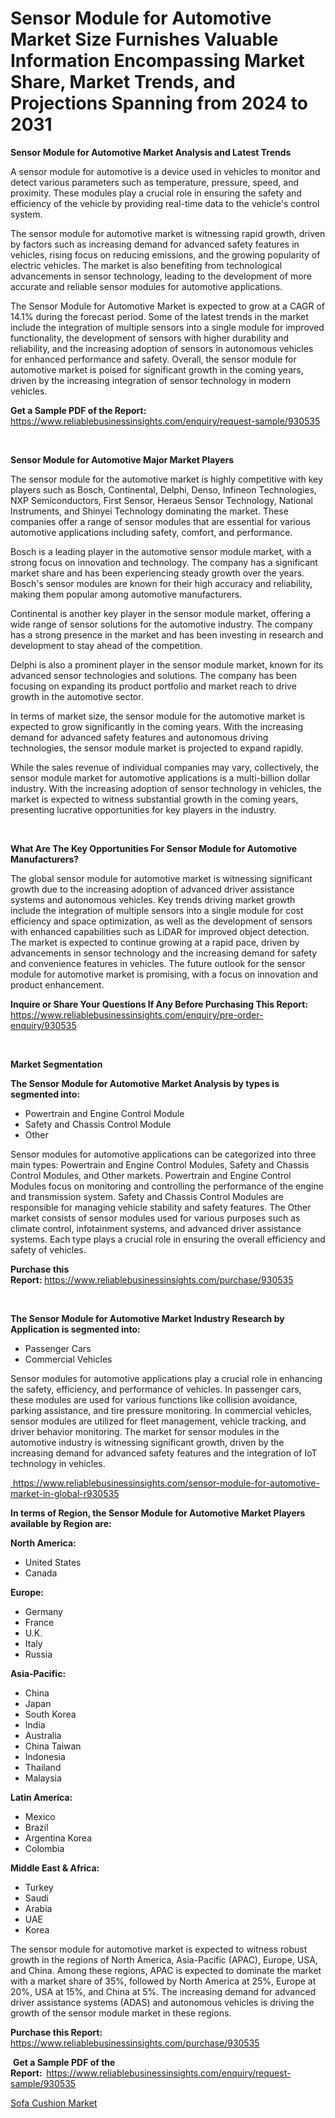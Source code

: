 <p><h1>Sensor Module for Automotive Market Size Furnishes Valuable Information Encompassing Market Share, Market Trends, and Projections Spanning from 2024 to 2031</h1></p><p><strong>Sensor Module for Automotive Market Analysis and Latest Trends</strong></p>
<p><p>A sensor module for automotive is a device used in vehicles to monitor and detect various parameters such as temperature, pressure, speed, and proximity. These modules play a crucial role in ensuring the safety and efficiency of the vehicle by providing real-time data to the vehicle's control system.</p><p>The sensor module for automotive market is witnessing rapid growth, driven by factors such as increasing demand for advanced safety features in vehicles, rising focus on reducing emissions, and the growing popularity of electric vehicles. The market is also benefiting from technological advancements in sensor technology, leading to the development of more accurate and reliable sensor modules for automotive applications.</p><p>The Sensor Module for Automotive Market is expected to grow at a CAGR of 14.1% during the forecast period. Some of the latest trends in the market include the integration of multiple sensors into a single module for improved functionality, the development of sensors with higher durability and reliability, and the increasing adoption of sensors in autonomous vehicles for enhanced performance and safety. Overall, the sensor module for automotive market is poised for significant growth in the coming years, driven by the increasing integration of sensor technology in modern vehicles.</p></p>
<p><strong>Get a Sample PDF of the Report:&nbsp;</strong> <a href="https://www.reliablebusinessinsights.com/enquiry/request-sample/930535">https://www.reliablebusinessinsights.com/enquiry/request-sample/930535</a></p>
<p>&nbsp;</p>
<p><strong>Sensor Module for Automotive Major Market Players</strong></p>
<p><p>The sensor module for the automotive market is highly competitive with key players such as Bosch, Continental, Delphi, Denso, Infineon Technologies, NXP Semiconductors, First Sensor, Heraeus Sensor Technology, National Instruments, and Shinyei Technology dominating the market. These companies offer a range of sensor modules that are essential for various automotive applications including safety, comfort, and performance.</p><p>Bosch is a leading player in the automotive sensor module market, with a strong focus on innovation and technology. The company has a significant market share and has been experiencing steady growth over the years. Bosch's sensor modules are known for their high accuracy and reliability, making them popular among automotive manufacturers.</p><p>Continental is another key player in the sensor module market, offering a wide range of sensor solutions for the automotive industry. The company has a strong presence in the market and has been investing in research and development to stay ahead of the competition.</p><p>Delphi is also a prominent player in the sensor module market, known for its advanced sensor technologies and solutions. The company has been focusing on expanding its product portfolio and market reach to drive growth in the automotive sector.</p><p>In terms of market size, the sensor module for the automotive market is expected to grow significantly in the coming years. With the increasing demand for advanced safety features and autonomous driving technologies, the sensor module market is projected to expand rapidly.</p><p>While the sales revenue of individual companies may vary, collectively, the sensor module market for automotive applications is a multi-billion dollar industry. With the increasing adoption of sensor technology in vehicles, the market is expected to witness substantial growth in the coming years, presenting lucrative opportunities for key players in the industry.</p></p>
<p>&nbsp;</p>
<p><strong>What Are The Key Opportunities For Sensor Module for Automotive Manufacturers?</strong></p>
<p><p>The global sensor module for automotive market is witnessing significant growth due to the increasing adoption of advanced driver assistance systems and autonomous vehicles. Key trends driving market growth include the integration of multiple sensors into a single module for cost efficiency and space optimization, as well as the development of sensors with enhanced capabilities such as LiDAR for improved object detection. The market is expected to continue growing at a rapid pace, driven by advancements in sensor technology and the increasing demand for safety and convenience features in vehicles. The future outlook for the sensor module for automotive market is promising, with a focus on innovation and product enhancement.</p></p>
<p><strong>Inquire or Share Your Questions If Any Before Purchasing This Report:</strong> <a href="https://www.reliablebusinessinsights.com/enquiry/pre-order-enquiry/930535">https://www.reliablebusinessinsights.com/enquiry/pre-order-enquiry/930535</a></p>
<p>&nbsp;</p>
<p><strong>Market Segmentation</strong></p>
<p><strong>The Sensor Module for Automotive Market Analysis by types is segmented into:</strong></p>
<p><ul><li>Powertrain and Engine Control Module</li><li>Safety and Chassis Control Module</li><li>Other</li></ul></p>
<p><p>Sensor modules for automotive applications can be categorized into three main types: Powertrain and Engine Control Modules, Safety and Chassis Control Modules, and Other markets. Powertrain and Engine Control Modules focus on monitoring and controlling the performance of the engine and transmission system. Safety and Chassis Control Modules are responsible for managing vehicle stability and safety features. The Other market consists of sensor modules used for various purposes such as climate control, infotainment systems, and advanced driver assistance systems. Each type plays a crucial role in ensuring the overall efficiency and safety of vehicles.</p></p>
<p><strong>Purchase this Report:&nbsp;</strong><a href="https://www.reliablebusinessinsights.com/purchase/930535">https://www.reliablebusinessinsights.com/purchase/930535</a></p>
<p>&nbsp;</p>
<p><strong>The Sensor Module for Automotive Market Industry Research by Application is segmented into:</strong></p>
<p><ul><li>Passenger Cars</li><li>Commercial Vehicles</li></ul></p>
<p><p>Sensor modules for automotive applications play a crucial role in enhancing the safety, efficiency, and performance of vehicles. In passenger cars, these modules are used for various functions like collision avoidance, parking assistance, and tire pressure monitoring. In commercial vehicles, sensor modules are utilized for fleet management, vehicle tracking, and driver behavior monitoring. The market for sensor modules in the automotive industry is witnessing significant growth, driven by the increasing demand for advanced safety features and the integration of IoT technology in vehicles.</p></p>
<p><a href="https://www.reliablebusinessinsights.com/sensor-module-for-automotive-market-in-global-r930535">&nbsp;https://www.reliablebusinessinsights.com/sensor-module-for-automotive-market-in-global-r930535</a></p>
<p><strong>In terms of Region, the Sensor Module for Automotive Market Players available by Region are:</strong></p>
<p>
    <p> <strong> North America: </strong>
        <ul>
            <li>United States</li>
            <li>Canada</li>
        </ul>
        </p> 
    <p> <strong> Europe: </strong>
        <ul>
            <li>Germany</li>
            <li>France</li>
            <li>U.K.</li>
            <li>Italy</li>
            <li>Russia</li>
        </ul>
        </p> 
    <p> <strong> Asia-Pacific: </strong>
        <ul>
            <li>China</li>
            <li>Japan</li>
            <li>South Korea</li>
            <li>India</li>
            <li>Australia</li>
            <li>China Taiwan</li>
            <li>Indonesia</li>
            <li>Thailand</li>
            <li>Malaysia</li>
        </ul>
        </p> 
    <p> <strong> Latin America: </strong>
        <ul>
            <li>Mexico</li>
            <li>Brazil</li>
            <li>Argentina Korea</li>
            <li>Colombia</li>
        </ul>
        </p> 
    <p> <strong> Middle East & Africa: </strong>
        <ul>
            <li>Turkey</li>
            <li>Saudi</li>
            <li>Arabia</li>
            <li>UAE</li>
            <li>Korea</li>
        </ul>
    </p>
    </p>
<p><p>The sensor module for automotive market is expected to witness robust growth in the regions of North America, Asia-Pacific (APAC), Europe, USA, and China. Among these regions, APAC is expected to dominate the market with a market share of 35%, followed by North America at 25%, Europe at 20%, USA at 15%, and China at 5%. The increasing demand for advanced driver assistance systems (ADAS) and autonomous vehicles is driving the growth of the sensor module market in these regions.</p></p>
<p><strong>Purchase this Report: </strong><a href="https://www.reliablebusinessinsights.com/purchase/930535">https://www.reliablebusinessinsights.com/purchase/930535</a></p>
<p>&nbsp;<strong>Get a Sample PDF of the Report:&nbsp;&nbsp;</strong><a href="https://www.reliablebusinessinsights.com/enquiry/request-sample/930535">https://www.reliablebusinessinsights.com/enquiry/request-sample/930535</a></p>
<p><strong></strong></p>
<p><p><a href="https://medium.com/@susanabraun1964/sofa-cushion-industry-analysis-report-its-market-size-growing-with-a-cagr-of-14-3-0a04bc23841a">Sofa Cushion Market</a></p></p>